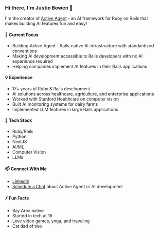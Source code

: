 ### Hi there, I'm Justin Bowen 👋

I'm the creator of [Active Agent](https://github.com/TonsOfFun/active_agent) - an AI framework for Ruby on Rails that makes building AI features fun and easy! 

#### 🔭 Current Focus
- Building Active Agent - Rails-native AI infrastructure with standardized conventions
- Making AI development accessible to Rails developers with no AI experience required
- Helping companies implement AI features in their Rails applications

#### 💡 Experience
- 17+ years of Ruby & Rails development
- AI solutions across healthcare, agriculture, and enterprise applications
- Worked with Stanford Healthcare on computer vision
- Built AI monitoring systems for dairy farms
- Implemented LLM features in large Rails applications

#### 🌱 Tech Stack
- Ruby/Rails
- Python
- NextJS
- AI/ML
- Computer Vision
- LLMs

#### 📫 Connect With Me
- [LinkedIn](https://www.linkedin.com/in/tonsoffun111/)
- [Schedule a Chat](https://cal.com/tonsoffun/free-consultation) about Active Agent or AI development

#### ⚡ Fun Facts
- Bay Area native
- Started in tech at 16
- Love video games, yoga, and traveling
- Cat dad of two

<!--
To learn more about Active Agents AI, visit:
https://activeagents.ai
-->
